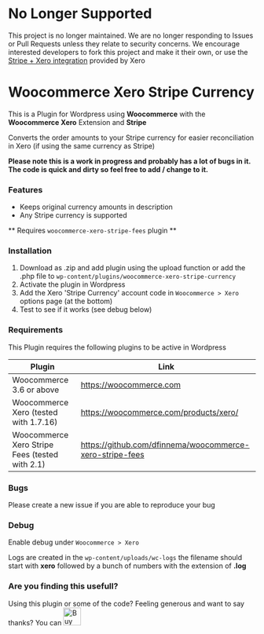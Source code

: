 # No Longer Supported
This project is no longer maintained. We are no longer responding to Issues or Pull Requests unless they relate to security concerns. We encourage interested developers to fork this project and make it their own, or use the [Stripe + Xero integration](https://www.xero.com/us/partnerships/stripe/) provided by Xero

# Woocommerce Xero Stripe Currency
This is a Plugin for Wordpress using **Woocommerce** with the **Woocommerce Xero** Extension and **Stripe**

Converts the order amounts to your Stripe currency for easier reconciliation in Xero (if using the same currency as Stripe)

**Please note this is a work in progress and probably has a lot of bugs in it. The code is quick and dirty so feel free to add / change to it.**
### Features

  - Keeps original currency amounts in description
  - Any Stripe currency is supported
  
 ** Requires ```woocommerce-xero-stripe-fees``` plugin **
 
### Installation

1. Download as .zip and add plugin using the upload function or add the .php file to ```wp-content/plugins/woocommerce-xero-stripe-currency``` 
2. Activate the plugin in Wordpress
3. Add the Xero 'Stripe Currency' account code in ```Woocommerce > Xero``` options page (at the bottom)
4. Test to see if it works (see debug below)

### Requirements

This Plugin requires the following plugins to be active in Wordpress

| Plugin | Link |
| ------ | ------ |
| Woocommerce 3.6 or above | https://woocommerce.com |
| Woocommerce Xero (tested with 1.7.16) | https://woocommerce.com/products/xero/ |
| Woocommerce Xero Stripe Fees (tested with 2.1) | https://github.com/dfinnema/woocommerce-xero-stripe-fees |

### Bugs

Please create a new issue if you are able to reproduce your bug

### Debug

Enable debug under ```Woocommerce > Xero```

Logs are created in the ```wp-content/uploads/wc-logs``` the filename should start with **xero** followed by a bunch of numbers with the extension of **.log**

### Are you finding this usefull?

Using this plugin or some of the code? Feeling generous and want to say thanks? You can <a href='https://ko-fi.com/A6552UEK' target='_blank'><img height='36' style='border:0px;height:36px;' src='https://az743702.vo.msecnd.net/cdn/kofi2.png?v=0' border='0' alt='Buy Me a Coffee at ko-fi.com' /></a>
